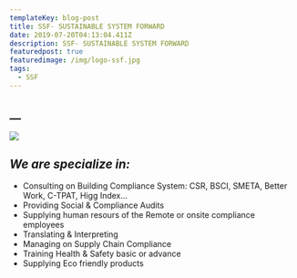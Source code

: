 ```yaml
---
templateKey: blog-post
title: SSF- SUSTAINABLE SYSTEM FORWARD
date: 2019-07-20T04:13:04.411Z
description: SSF- SUSTAINABLE SYSTEM FORWARD
featuredpost: true
featuredimage: /img/logo-ssf.jpg
tags:
  - SSF
---
```

## __

![](/img/logo-ssf.jpg)



## _We are specialize in:_

*  Consulting on Building Compliance System: CSR, BSCI, SMETA, Better Work, C-TPAT, Higg Index...
*  Providing Social & Compliance Audits
*  Supplying human resours of the Remote or onsite compliance employees
* Translating & Interpreting
* Managing on Supply Chain Compliance
* Training Health & Safety basic or advance
* Supplying Eco friendly products
